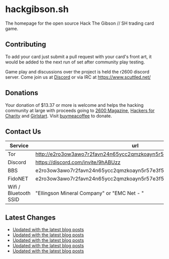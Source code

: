 # hackgibson.sh
The homepage for the open source Hack The Gibson // SH trading card game.


## Contributing

To add your card just submit a pull request with your card's front art, it would be added to the next run of set after community play testing.

Game play and discussions over the project is held the r2600 discord server. Come join us at [Discord](https://discord.com/invite/9hABUzz) or via IRC at https://www.scuttled.net/


## Donations

Your donation of $13.37 or more is welcome and helps the hacking community at large with proceeds going to [2600 Magazine](https://2600.com/), [Hackers for Charity](https://hackersforcharity.org) and [Girlstart](https://girlstart.org).  Visit [buymeacoffee](https://www.buymeacoffee.com/hackgibson.sh) to donate.


## Contact Us

Service | url
-|-
Tor | http://e2ro3ow3awo7r2favn24n65ycc2qmzkoayn5r57e3f56nvjwdcgg32ad.onion
Discord | https://discord.com/invite/9hABUzz
BBS | e2ro3ow3awo7r2favn24n65ycc2qmzkoayn5r57e3f56nvjwdcgg32ad.onion:23
FidoNET | e2ro3ow3awo7r2favn24n65ycc2qmzkoayn5r57e3f56nvjwdcgg32ad.onion:24554
Wifi / Bluetooth SSID | "Ellingson Mineral Company" or "EMC Net - <fidonet address>"

## Latest Changes
<!-- BLOG-POST-LIST:START -->
- [Updated with the latest blog posts](https://github.com/DFW2600/hackgibson.sh/commit/2853998e4ff85b420fa43f538a2efd245fa53473)
- [Updated with the latest blog posts](https://github.com/DFW2600/hackgibson.sh/commit/fb01384f6c6595ee63a53bf0a1a0000e232f73f3)
- [Updated with the latest blog posts](https://github.com/DFW2600/hackgibson.sh/commit/61e5e052837f78fce42db00bdf61a3f811bce1e9)
- [Updated with the latest blog posts](https://github.com/DFW2600/hackgibson.sh/commit/501607af049f860c877237f7cd8d0e444a749c9a)
- [Updated with the latest blog posts](https://github.com/DFW2600/hackgibson.sh/commit/1033267ec1918e48366e1f2dbde181b6c03fd3e1)
<!-- BLOG-POST-LIST:END -->

